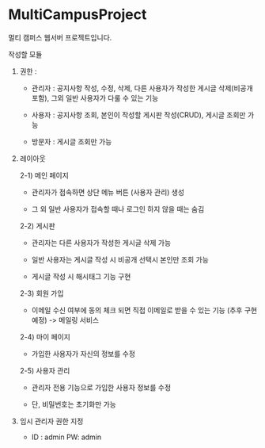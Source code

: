 # MultiCampusProject

멀티 캠퍼스 웹서버 프로젝트입니다.

작성할 모듈

1. 권한 : 

   - 관리자 : 공지사항 작성, 수정, 삭제, 다른 사용자가 작성한 게시글 삭제(비공개 포함), 그외 일반 사용자가 다룰 수 있는 기능

   - 사용자 : 공지사항 조회, 본인이 작성할 게시판 작성(CRUD), 게시글 조회만 가능

   - 방문자 : 게시글 조회만 가능

2. 레이아웃

   2-1) 메인 페이지

      - 관리자가 접속하면 상단 메뉴 버튼 (사용자 관리) 생성

      - 그 외 일반 사용자가 접속할 때나 로그인 하지 않을 때는 숨김

   2-2) 게시판

     - 관리자는 다른 사용자가 작성한 게시글 삭제 가능

     - 일반 사용자는 게시글 작성 시 비공개 선택시 본인만 조회 가능

     - 게시글 작성 시 해시태그 기능 구현

   2-3) 회원 가입

    - 이메일 수신 여부에 동의 체크 되면 직접 이메일로 받을 수 있는 기능 (추후 구현 예정) -> 메일링 서비스


   2-4) 마이 페이지

    - 가입한 사용자가 자신의 정보를 수정


   2-5) 사용자 관리

    - 관리자 전용 기능으로 가입한 사용자 정보를 수정

    - 단, 비밀번호는 초기화만 가능
 

3. 임시 관리자 권한 지정

   - ID : admin	PW: admin
